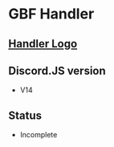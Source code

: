 # GBF Handler
[Handler Logo](https://cdn.discordapp.com/attachments/881323252696379452/1001116529817026661/GBF_Handler_BB.png)
-----------

## Discord.JS version
- V14

## Status 
- Incomplete
